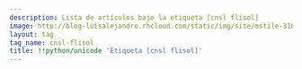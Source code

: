 ```yaml
---
description: Lista de artículos bajo la etiqueta [cnsl flisol]
image: http://blog-luisalejandro.rhcloud.com/static/img/site/mstile-310x310.png
layout: tag
tag_name: cnsl-flisol
title: !!python/unicode 'Etiqueta [cnsl flisol]'
---
```

